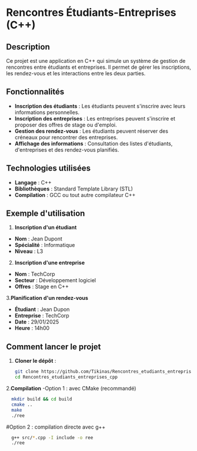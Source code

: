 # Rencontres Étudiants-Entreprises (C++)

## Description
Ce projet est une application en C++ qui simule un système de gestion de rencontres entre étudiants et entreprises. Il permet de gérer les inscriptions, les rendez-vous et les interactions entre les deux parties.

## Fonctionnalités
- **Inscription des étudiants** : Les étudiants peuvent s'inscrire avec leurs informations personnelles.
- **Inscription des entreprises** : Les entreprises peuvent s'inscrire et proposer des offres de stage ou d'emploi.
- **Gestion des rendez-vous** : Les étudiants peuvent réserver des créneaux pour rencontrer des entreprises.
- **Affichage des informations** : Consultation des listes d'étudiants, d'entreprises et des rendez-vous planifiés.

## Technologies utilisées
- **Langage** : C++
- **Bibliothèques** : Standard Template Library (STL)
- **Compilation** : GCC ou tout autre compilateur C++
## Exemple d'utilisation
1. **Inscription d'un étudiant**
 - **Nom** : Jean Dupont  
 - **Spécialité** : Informatique 
 - **Niveau** : L3
2. **Inscription d'une entreprise**
 - **Nom** : TechCorp
 - **Secteur** : Développement logiciel
 - **Offres** : Stage en C++

3.**Planification d'un rendez-vous**
 - **Étudiant** : Jean Dupon
 - **Entreprise** : TechCorp
 - **Date** : 29/01/2025
 - **Heure** : 14h00
## Comment lancer le projet
1. **Cloner le dépôt** :
   ```bash
   git clone https://github.com/Tikinas/Rencontres_etudiants_entreprises_cpp.git
   cd Rencontres_etudiants_entreprises_cpp
2.**Compilation**
-Option 1 : avec CMake (recommandé)
```bash
  mkdir build && cd build
  cmake ..
  make
  ./ree
```
#Option 2 : compilation directe avec g++
```bash
  g++ src/*.cpp -I include -o ree
  ./ree 
```
